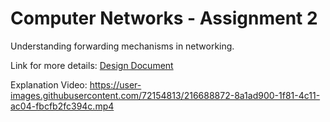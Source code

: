 # Computer Networks - Assignment 2
Understanding forwarding mechanisms in networking.

Link for more details:
[Design Document](https://drive.google.com/file/d/1EbApxICts7Fy0zDB36Qy1V5QW2D5QWU4/view?usp=sharing)

Explanation Video:
https://user-images.githubusercontent.com/72154813/216688872-8a1ad900-1f81-4c11-ac04-fbcfb2fc394c.mp4
